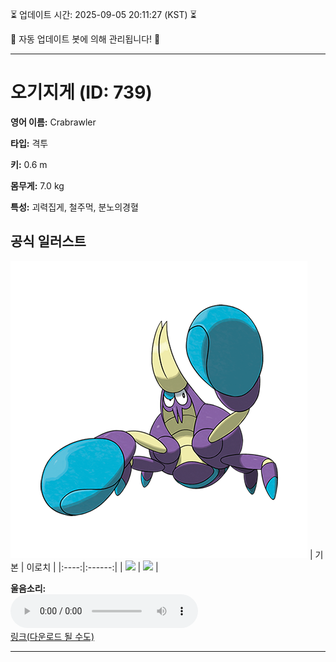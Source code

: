 
⏳ 업데이트 시간: 2025-09-05 20:11:27 (KST) ⏳

🤖 자동 업데이트 봇에 의해 관리됩니다! 🤖

---

# 오기지게 (ID: 739)
**영어 이름:** Crabrawler

**타입:** 격투

**키:** 0.6 m

**몸무게:** 7.0 kg

**특성:** 괴력집게, 철주먹, 분노의경혈

## 공식 일러스트
![](https://raw.githubusercontent.com/PokeAPI/sprites/master/sprites/pokemon/other/official-artwork/739.png)
| 기본 | 이로치 |
|:----:|:------:|
| <img src="http://play.pokemonshowdown.com/sprites/ani/crabrawler.gif" width="200"> | <img src="http://play.pokemonshowdown.com/sprites/ani-shiny/crabrawler.gif" width="200"> |

**울음소리:**<br><audio controls src="https://raw.githubusercontent.com/PokeAPI/cries/main/cries/pokemon/latest/739.ogg"></audio><br> [링크(다운로드 될 수도)](https://raw.githubusercontent.com/PokeAPI/cries/main/cries/pokemon/latest/739.ogg)


---
